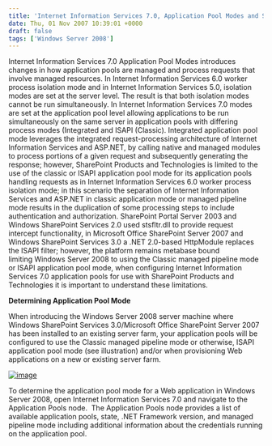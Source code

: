 ```yaml
---
title: 'Internet Information Services 7.0, Application Pool Modes and SharePoint Products and Technologies'
date: Thu, 01 Nov 2007 10:39:01 +0000
draft: false
tags: ['Windows Server 2008']
---
```


Internet Information Services 7.0 Application Pool Modes introduces changes in how application pools are managed and process requests that involve managed resources. In Internet Information Services 6.0 worker process isolation mode and in Internet Information Services 5.0, isolation modes are set at the server level. The result is that both isolation modes cannot be run simultaneously. In Internet Information Services 7.0 modes are set at the application pool level allowing applications to be run simultaneously on the same server in application pools with differing process modes (Integrated and ISAPI (Classic). Integrated application pool mode leverages the integrated request-processing architecture of Internet Information Services and ASP.NET, by calling native and managed modules to process portions of a given request and subsequently generating the response; however, SharePoint Products and Technologies is limited to the use of the classic or ISAPI application pool mode for its application pools handling requests as in Internet Information Services 6.0 worker process isolation mode; in this scenario the separation of Internet Information Services and ASP.NET in classic application mode or managed pipeline mode results in the duplication of some processing steps to include authentication and authorization. SharePoint Portal Server 2003 and Windows SharePoint Services 2.0 used stsfltr.dll to provide request intercept functionality, in Microsoft Office SharePoint Server 2007 and Windows SharePoint Services 3.0 a .NET 2.0-based HttpModule replaces the ISAPI filter; however, the platform remains metabase bound limiting Windows Server 2008 to using the Classic managed pipeline mode or ISAPI application pool mode, when configuring Internet Information Services 7.0 application pools for use with SharePoint Products and Technologies it is important to understand these limitations.

**Determining Application Pool Mode**

When introducing the Windows Server 2008 server machine where Windows SharePoint Services 3.0/Microsoft Office SharePoint Server 2007 has been installed to an existing server farm, your application pools will be configured to use the Classic managed pipeline mode or otherwise, ISAPI application pool mode (see illustration) and/or when provisioning Web applications on a new or existing server farm.

[![image](https://msdnshared.blob.core.windows.net/media/TNBlogsFS/BlogFileStorage/blogs_technet/wbaer/WindowsLiveWriter/321b6ff441ae_80D0/image_thumb.png)](https://msdnshared.blob.core.windows.net/media/TNBlogsFS/BlogFileStorage/blogs_technet/wbaer/WindowsLiveWriter/321b6ff441ae_80D0/image.png)

To determine the application pool mode for a Web application in Windows Server 2008, open Internet Information Services 7.0 and navigate to the Application Pools node.  The Application Pools node provides a list of available application pools, state, .NET Framework version, and managed pipeline mode including additional information about the credentials running on the application pool.